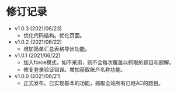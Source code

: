 # 修订记录

- v1.0.3 (2021/06/23)  
  - 优化代码结构。优化页面。
- v1.0.2 (2021/06/22)  
  - 增加简单汇总表格导出功能。
- v1.0.1 (2021/06/22)  
  - 加入force模式，如不采用，则不会每次覆盖以抓取的题目和题解。
  - 修复登录验证错误。增加获取账户名称功能。
- v1.0.0 (2021/06/21)  
  - 正式发布。已实现基本的功能，抓取全站所有已经AC的题目。
